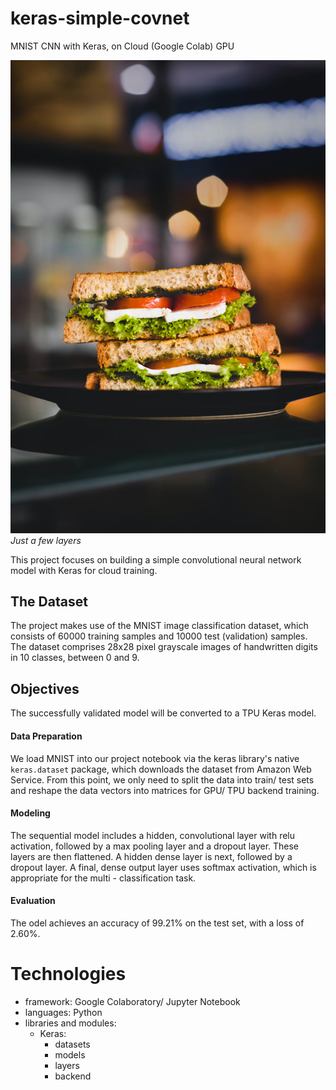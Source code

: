 # keras-simple-covnet
MNIST CNN with Keras, on Cloud (Google Colab) GPU

!["Image of a toasted sandwich cut in half and stacked, showing lettuce, tomatoes, and cheese."](./images/eiliv-sonas-aceron-mAQZ3X_8_l0-unsplash.jpg)*Just a few layers*

This project focuses on building a simple convolutional neural network model with Keras for cloud training.

## The Dataset

The project makes use of the MNIST image classification dataset, which consists of 60000 training samples and 10000 test (validation) samples. The dataset comprises 28x28 pixel grayscale images of handwritten digits in 10 classes, between 0 and 9.

## Objectives

The successfully validated model will be converted to a TPU Keras model.

#### Data Preparation

We load MNIST into our project notebook via the keras library's native `keras.dataset` package, which downloads the dataset from Amazon Web Service. From this point, we only need to split the data into train/ test sets and reshape the data vectors into matrices for GPU/ TPU backend training.

#### Modeling

The sequential model includes a hidden, convolutional layer with relu activation, followed by a max pooling layer and a dropout layer. These layers are then flattened. A hidden dense layer is next, followed by a dropout layer. A final, dense output layer uses softmax activation, which is appropriate for the multi - classification task.

#### Evaluation


The odel achieves an accuracy of 99.21\% on the test set, with a loss of 2.60\%.

# Technologies
* framework: Google Colaboratory/ Jupyter Notebook
* languages: Python
* libraries and modules:
  - Keras:
    * datasets
    * models
    * layers
    * backend
